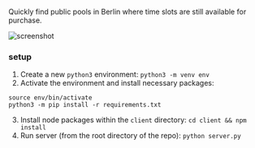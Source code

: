 Quickly find public pools in Berlin where time slots are still available for purchase.

![screenshot](https://user-images.githubusercontent.com/15891394/155847162-e5e26cc1-07eb-45c4-a927-9e4a728a3bd6.jpg)


### setup

1) Create a new `python3` environment: `python3 -m venv env`
2) Activate the environment and install necessary packages:
```
source env/bin/activate
python3 -m pip install -r requirements.txt
```
3) Install node packages within the `client` directory: `cd client && npm install`
4) Run server (from the root directory of the repo): `python server.py`
